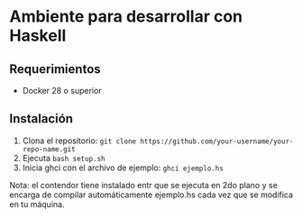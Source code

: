 # Ambiente para desarrollar con Haskell

## Requerimientos

- Docker 28 o superior

## Instalación

1. Clona el repositorio: `git clone https://github.com/your-username/your-repo-name.git`
2. Ejecuta `bash setup.sh`
3. Inicia ghci con el archivo de ejemplo: `ghci ejemplo.hs`

Nota: el contendor tiene instalado entr que se ejecuta en 2do plano y se encarga de compilar automáticamente ejemplo.hs cada vez que se modifica en tu máquina.